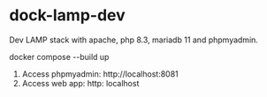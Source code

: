 # dock-lamp-dev

Dev LAMP stack with apache, php 8.3, mariadb 11 and phpmyadmin.

docker compose --build up

1. Access phpmyadmin: http://localhost:8081
2. Access web app: http: localhost
